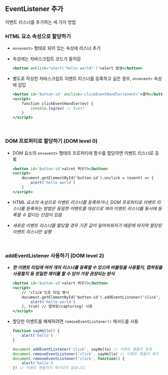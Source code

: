 ## EventListener 추가

이벤트 리스너를 추가하는 세 가지 방법

### HTML 요소 속성으로 할당하기
- `on<event>` 형태로 되어 있는 속성에 리스너 추가
- 속성에는 자바스크립트 코드가 들어감
    
    ```jsx
    <button onClick="alert('hello world!')">alert 발생</button>
    ```

- 별도로 작성한 자바스크립트 이벤트 리스너를 등록하고 싶은 경우, `on<event>` 속성에 삽입

    ```jsx
    <button id='button-id' onclick='clickEventHandler(event)'>클릭</button>
    <script>
        function clickEventHandler(ev) {
            console.log(ev) // Event
        }
    </script>
    ```

<br/>

### DOM 프로퍼티로 할당하기 (DOM level 0)
- DOM 요소의 `on<event>` 형태의 프로퍼티에 함수를 할당하면 이벤트 리스너로 등록

    ```jsx
    <button id='button-id'>alret 띄우기</button>
    <script>
        document.getElementById('button-id').onclick = (event) => {
            alert('hello world')
        }
    </script>
    ```

- *HTML 요소의 속성으로 이벤트 리스너를 등록하거나, DOM 프로퍼티로 이벤트 리스너를 등록하는 방법은 동일한 이벤트를 대상으로 여러 이벤트 리스너를 동시에 등록할 수 없다는 단점이 있음*
- *새로운 이벤트 리스너를 할당할 경우 기존 값이 덮어씌워지기 때문에 마지막 할당된 이벤트 리스너만 실행*

<br/>

### addEventListener 사용하기 (DOM level 2)
- ***한 이벤트 타입에 여러 개의 리스너를 등록할 수 있으며 버블링을 사용할지, 캡쳐링을 사용할지 등 정밀한 제어를 할 수 있어 가장 권장되는 방식***


    ```jsx
    <button id='button-id'>alert 띄우기</button>
    <script>
        // 'click'으로 타입 명시
        document.getElementById('button-id').addEventListener('click', (ev) => {
            alert('hello world')
        }, true) // 캡쳐링(capturing) 사용
    </script>
    ```

- 할당한 이벤트를 해제하려면 `removeEventListener()` 메서드를 사용

    ```jsx
    function sayHello() {
        alert('hello')
    }

    document.addEventListener('click', sayHello) // 이벤트 핸들러 등록
    document.removeEventListener('click', sayHello) // 이벤트 핸들러 제거
    document.removeEventListener('click', function() {
        alert('hello')
    }) // 이벤트 핸들러가 제거되지 않습니다.
    ```


